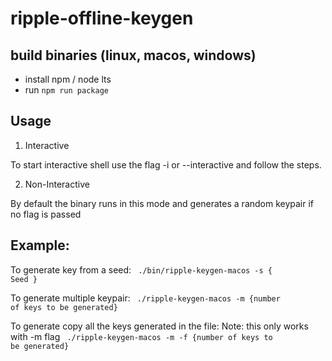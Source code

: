 # ripple-offline-keygen

## build binaries (linux, macos, windows)

- install npm / node lts
- run `npm run package`

## Usage

1. Interactive

To start interactive shell use the flag -i or --interactive and follow the steps.

2. Non-Interactive

By default the binary runs in this mode and generates a random keypair if no flag is passed

## Example: 


To generate key from a seed:
<code>
./bin/ripple-keygen-macos -s { Seed }
</code>

To generate multiple keypair:
<code>
./ripple-keygen-macos -m {number of keys to be generated}
</code>

To generate copy all the keys generated in the file:
Note: this only works with -m flag
<code>
./ripple-keygen-macos -m -f {number of keys to be generated}
</code>